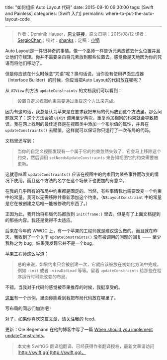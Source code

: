 title: "如何组织 Auto Layout 代码"
date: 2015-09-10 09:30:00
tags: [Swift and Painless]
categories: [Swift 入门]
permalink: where-to-put-the-auto-layout-code

---
> 作者：Dominik Hauser，[原文链接](http://swiftandpainless.com/where-to-put-the-auto-layout-code)，原文日期：2015/08/12
> 译者：[SergioChan](https://github.com/SergioChan)；校对：[shanks](http://codebuild.me/)；定稿：[小锅](http://www.swiftyper.com)
  








Auto Layout是一件很神奇的事情。像一个巫师一样告诉元素应该去什么位置并且让他们守规矩。你并不需要亲自将元素放到那些位置去。感觉像是天地因为你的咒语而将他们移动了。

但是你应该在什么时候念“咒语”呢？换句话说，当你没有使用界面生成器（Interface Builder）的时候，你应当把Auto Layout的代码放在哪呢？

<!--more-->

从 `UIView` 的方法 `updateConstraints` 的文档我们可以看到：

> 设置自定义视图约束需要通过重载这个方法来完成。

因为有这句话，我总是认为苹果是在要求我把布局的代码放到这个方法里。那么问题就来了：这个方法会被 `UIKit` 调用至少两次，重复添加相同的约束就会导致错误。我在网上找到的最佳途径是在视图类中添加一个布尔值的属性，并且在  `updateConstraints()` 去赋值，这样就可以保证你只运行了一次布局的代码。

文档里还写到：

> 当你的自定义视图发现有一个属于它的约束忽然失效了，它会马上移除这个约束，然后调用 `setNeedsUpdateConstraints` 来告知视图它的约束需要被更新。

这就意味着 `updateConstraints()` 应该在视图中的约束因为某些事件而改变的情况下使用。而且这个方法的名字在这个场景下也更加的有意义。

在我的几乎所有的布局中约束都是固定的。当然，有些事情我也需要改变一个约束中的常量。我可以无需移除并重新添加这个约束。（`NSLayoutConstraint` 中的常量是它在被创建之后唯一能被修改的东西了。）

正因为此，我开始将布局代码都放到 `init(frame:)` 里去。但是有了上面文档提到的那些内容。我还是觉得不太适应。

后来在今年的 WWDC 上，有一个苹果的工程师就是建议这么做的。而且就在昨天，我收到了一个关于 `updateConstraints()` 没有被调用的问题的回复 —— 至少我称之为 bug。结果我发现它并不是一个bug。

苹果工程师这么写道：

> 总的来说，如果约束只会被创建一次，它就应该被放在初始化方法中完成，例如 `-init` 或者 `-viewDidLoad` 等等。留着 `updateConstraints` 给那些在程序运行时可能改变的布局。

不错。当我对于代码的感觉被苹果推荐的时候，我挺享受的。

[这里](http://swiftandpainless.com/dont-put-view-code-into-your-view-controller/)有一个示例，里面你能看到我把布局代码放在哪里了。

写布局的同志们加油吧！

对了，如果你喜欢这篇文章，请关注我的 [feed](http://swiftandpainless.com/feed)。

更新：Ole Begemann 在他的博客中写了一篇 [When should you implement updateConstraints](http://oleb.net/blog/2015/08/how-to-use-updateconstraints/)。

> 本文由 SwiftGG 翻译组翻译，已经获得作者翻译授权，最新文章请访问 [http://swift.gg](http://swift.gg)。